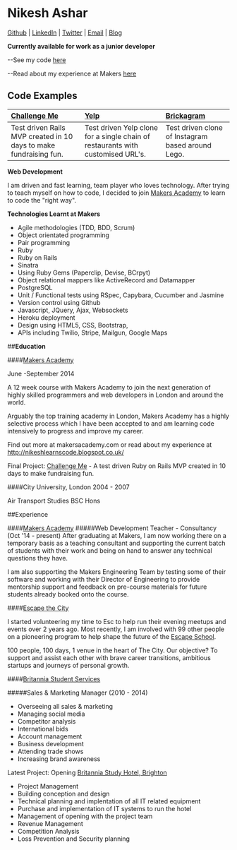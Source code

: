 Nikesh Ashar
============

[Github](https;//www.github.com/nikeshashar) | [LinkedIn](https://uk.linkedin.com/in/nikeshashar/) | [Twitter](https://twitter.com/nikeshashar) | [Email](mailto:nikeshashar@gmail.com) | [Blog](https://nikeshlearnscode.blogspot.co.uk)

**Currently available for work as a junior developer**

--See my code [here](https://www.github.com/nikeshashar)

--Read about my experience at Makers [here](https://nikeshlearnscode.blogspot.co.uk)

Code Examples
-------------

| [Challenge Me](https://www.github.com/nikeshashar/challenge-me) | [Yelp](https://www.github.com/nikeshashar/Peri-Yelp) | [Brickagram](https://www.github.com/nikeshashar/brickagram) |
|:--------------- |:-------- |:--------- |
| Test driven Rails MVP created in 10 days to make fundraising fun. | Test driven Yelp clone for a single chain of restaurants with customised URL's. | Test driven clone of Instagram based around Lego. | 

**Web Development**

I am driven and fast learning, team player who loves technology. After trying to teach myself on how to code, I decided to join [Makers Academy](https://www.makersacademy.com) to learn to code the "right way".

**Technologies Learnt at Makers**

+ Agile methodologies (TDD, BDD, Scrum)
+ Object orientated programming
+ Pair programming
+ Ruby
+ Ruby on Rails
+ Sinatra
+ Using Ruby Gems (Paperclip, Devise, BCrpyt)
+ Object relational mappers like ActiveRecord and Datamapper
+ PostgreSQL
+ Unit / Functional tests using RSpec, Capybara, Cucumber and Jasmine
+ Version control using Github
+ Javascript, JQuery, Ajax, Websockets
+ Heroku deployment
+ Design using HTML5, CSS, Bootstrap, 
+ APIs including Twilio, Stripe, Mailgun, Google Maps

##**Education**

####[Makers Academy](http://www.makersacademy.com)

June -September 2014

A 12 week course with Makers Academy to join the next generation of highly skilled programmers and web developers in London and around the world. 

Arguably the top training academy in London, Makers Academy has a highly selective process which I have been accepted to and am learning code intensively to progress and improve my career.

Find out more at makersacademy.com or read about my experience at http://nikeshlearnscode.blogspot.co.uk/

Final Project: [Challenge Me](https://github.com/nikeshashar/challenge-me) - A test driven Ruby on Rails MVP created in 10 days to make fundraising fun. 

####City University, London
2004 - 2007

Air Transport Studies BSC Hons

##Experience

####[Makers Academy](https://www.makersacademy.com)
#####Web Development Teacher - Consultancy (Oct '14 - present)
After graduating at Makers, I am now working there on a temporary basis as a teaching consultant and supporting the current batch of students with their work and being on hand to answer any technical questions they have. 

I am also supporting the Makers Engineering Team by testing some of their software and working with their Director of Engineering to provide mentorship support and feedback on pre-course materials for future students already booked onto the course. 


####[Escape the City](https://www.escapethecity.org)

I started volunteering my time to Esc to help run their evening meetups and events over 2 years ago. Most recently, I am involved with 99 other people on a pioneering program to help shape the future of the [Escape School](https://school.escapethecity.org/). 

100 people, 100 days, 1 venue in the heart of The City. Our objective? To support and assist each other with brave career transitions, ambitious startups and journeys of personal growth.

####[Britannia Student Services](https://www.britanniatravel.com)

#####Sales & Marketing Manager (2010 - 2014)

+ Overseeing all sales & marketing
+ Managing social media
+ Competitor analysis
+ International bids
+ Account management 
+ Business development
+ Attending trade shows 
+ Increasing brand awareness

Latest Project: Opening [Britannia Study Hotel, Brighton](https://www.britanniastudyhotel.com)

+ Project Management 
+ Building conception and design
+ Technical planning and implentation of all IT related equipment
+ Purchase and implementation of IT systems to run the hotel
+ Management of opening with the project team
+ Revenue Management
+ Competition Analysis
+ Loss Prevention and Security planning







